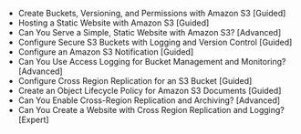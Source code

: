 - Create Buckets, Versioning, and Permissions with Amazon S3 [Guided]
- Hosting a Static Website with Amazon S3 [Guided]
- Can You Serve a Simple, Static Website with Amazon S3? [Advanced]
- Configure Secure S3 Buckets with Logging and Version Control [Guided]
- Configure an Amazon S3 Notification [Guided]
- Can You Use Access Logging for Bucket Management and Monitoring? [Advanced]
- Configure Cross Region Replication for an S3 Bucket [Guided]
- Create an Object Lifecycle Policy for Amazon S3 Documents [Guided]
- Can You Enable Cross-Region Replication and Archiving? [Advanced]
- Can You Create a Website with Cross Region Replication and Logging? [Expert]

